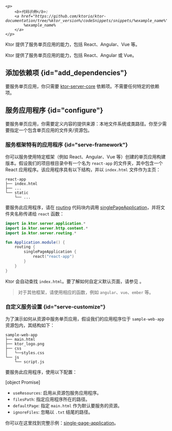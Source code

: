 [//]: # (title: 服务单页应用)

<show-structure for="chapter" depth="2"/>

<tldr>
<var name="example_name" value="single-page-application"/>

    <p>
        <b>代码示例</b>:
        <a href="https://github.com/ktorio/ktor-documentation/tree/%ktor_version%/codeSnippets/snippets/%example_name%">
            %example_name%
        </a>
    </p>
    
</tldr>

<link-summary>
Ktor 提供了服务单页应用的能力，包括 React、Angular、Vue 等。
</link-summary>

Ktor 提供了服务单页应用的能力，包括 React、Angular 或 Vue。

## 添加依赖项 {id="add_dependencies"}

要服务单页应用，你只需要 [ktor-server-core](server-dependencies.topic#add-ktor-dependencies) 依赖项。不需要任何特定的依赖项。

## 服务应用程序 {id="configure"}

要服务单页应用，你需要定义内容的提供来源：本地文件系统或类路径。你至少需要指定一个包含单页应用的文件夹/资源包。

### 服务框架特有的应用程序 {id="serve-framework"}

你可以服务使用特定框架（例如 React、Angular、Vue 等）创建的单页应用构建版本。假设我们的项目根目录中有一个名为 `react-app` 的文件夹，其中包含一个 React 应用程序。该应用程序具有以下结构，并以 `index.html` 文件作为主页：

```text
react-app
├── index.html
├── ...
└── static
    └── ...
```

要服务此应用程序，请在 [routing](server-routing.md) 代码块内调用 [singlePageApplication](https://api.ktor.io/ktor-server/ktor-server-core/io.ktor.server.http.content/single-page-application.html)，并将文件夹名称传递给 `react` 函数：

```kotlin
import io.ktor.server.application.*
import io.ktor.server.http.content.*
import io.ktor.server.routing.*

fun Application.module() {
    routing {
        singlePageApplication {
            react("react-app")
        }
    }
}
```

Ktor 会自动查找 `index.html`。要了解如何自定义默认页面，请参见 [](#serve-customize)。

> 对于其他框架，请使用相应的函数，例如 `angular`、`vue`、`ember` 等。

### 自定义服务设置 {id="serve-customize"}

为了演示如何从资源中服务单页应用，假设我们的应用程序位于 `sample-web-app` 资源包内，其结构如下：

```text
sample-web-app
├── main.html
├── ktor_logo.png
├── css
│   └──styles.css
└── js
    └── script.js
```

要服务此应用程序，使用以下配置：

[object Promise]

- `useResources`: 启用从资源包服务应用程序。
- `filesPath`: 指定应用程序所在的路径。
- `defaultPage`: 指定 `main.html` 作为默认要服务的资源。
- `ignoreFiles`: 忽略以 `.txt` 结尾的路径。

你可以在这里找到完整示例：[single-page-application](https://github.com/ktorio/ktor-documentation/tree/%ktor_version%/codeSnippets/snippets/single-page-application)。